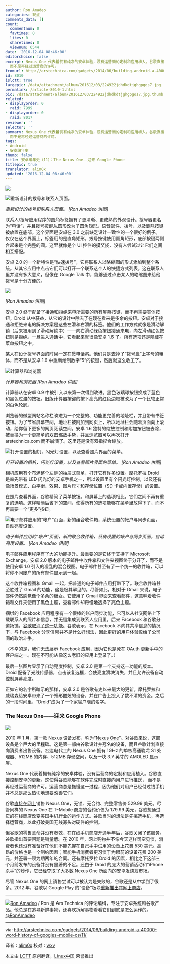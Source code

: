 ```yaml
---
author: Ron Amadeo
categories: 观点
comments_data: []
count:
  commentnum: 0
  favtimes: 0
  likes: 0
  sharetimes: 0
  viewnum: 6544
date: '2016-12-04 08:46:00'
editorchoice: false
excerpt: Nexus One 代表着拥有纯净的安卓体验，没有运营商的定制和应用植入。谷歌直接控制安卓的更新。这使得谷歌能够在软件完成时直接向用户进行推送，
  而不是再经过运营商的许可。
fromurl: http://arstechnica.com/gadgets/2014/06/building-android-a-40000-word-history-of-googles-mobile-os/11/
id: 8010
islctt: true
largepic: /data/attachment/album/201612/03/224922jdhdkdtjghgpgos7.jpg
permalink: /article-8010-1.html
pic: /data/attachment/album/201612/03/224922jdhdkdtjghgpgos7.jpg.thumb.jpg
related:
- displayorder: 0
  raid: 7999
- displayorder: 0
  raid: 8017
reviewer: ''
selector: ''
summary: Nexus One 代表着拥有纯净的安卓体验，没有运营商的定制和应用植入。谷歌直接控制安卓的更新。这使得谷歌能够在软件完成时直接向用户进行推送，
  而不是再经过运营商的许可。
tags:
- Android
- 安卓编年史
thumb: false
title: 安卓编年史（11）：The Nexus One——迎来 Google Phone
titlepic: true
translator: alim0x
updated: '2016-12-04 08:46:00'
---
```


![](/data/attachment/album/201612/03/224922jdhdkdtjghgpgos7.jpg)


![重新设计的拨号和联系人页面。](/data/attachment/album/201612/03/224959utqx1d2g4z0tgvdz.png)


*重新设计的拨号和联系人页面。 [Ron Amadeo 供图]*


联系人/拨号应用程序的圆角标签拥有了更清晰、更成熟的外观设计。拨号器更名为“电话”，并且拨号按键从圆形改为了圆角矩形。语音邮件、拨号、以及删除按键被放置在底部。这个界面是安卓在 3.0 之前缺乏设计一致性的一个很好的例子。仅仅在这个界面上，标签用的是直角矩形，拨号按键使用圆角矩形，底部按键两侧合起来是个完整的圆。这里就像是个 UI 控件的摸奖袋，没有人尝试过让它们之间相互搭配。


安卓 2.0 的一个新特性是“快速拨号”，它将联系人以略缩图的形式添加到整个系统。从其它应用中点击它们可以打开一个联系这个人的快捷方式列表。这在联系人里并没有多大意义，但像在 Google Talk 中，能够通过点击某人的略缩图来给他拨号是十分方便的。


![](/data/attachment/album/201612/03/225004v6a5u2txcetttzay.png)


*[Ron Amadeo 供图]*


安卓 2.0 终于配备了接通和拒绝来电所需要的所有屏幕按键，而不再需要实体按钮，Droid 从中获益，从它的设计中除去了在现在看来是多余的按钮。安卓对于接通和拒绝来电的解决方案是这些左滑和右滑的标签。他们的工作方式就像是滑动解锁（后来被用到了滑动解锁中）——向右滑动绿色按钮接通来电，向左滑动红色按钮则是拒绝。一旦进入通话中，它看起来就很像安卓 1.6 了。所有选项还是隐藏在菜单按钮之中。


某人在设计拨号界面的时候一定在煲电话粥。他们只是去掉了“拨号盘”上字母的粗体，而不是从安卓 1.6 中重新绘制数字“5”的按键，然后就这么收工了。


![计算器和浏览器](/data/attachment/album/201612/03/225009wkoaodf0laalcf6o.png)


*计算器和浏览器 [Ron Amadeo 供图]*


计算器从在安卓 0.9 中被引入以来第一次得到改进。黑色玻璃球按钮换成了蓝色和黑色过渡的按钮。旧版计算器按键的按下高亮的红色边框被改为了一个比较正常的白色轮廓。


浏览器的微型网站名称栏改进为一个完整的、功能更完善的地址栏，并且带有书签按钮。为了节省屏幕空间，地址栏被附加到网页上，所以地址栏会随着页面向上滚动，给你留下更多的网页阅读空间。安卓 1.6 独特的缩放控制和附加按钮被去除，被替换为一个更简单的双击缩放手势，并且浏览器可以再次打开 arstechnica.com 而不崩溃了。这里还是没有双指捏合缩放。


![打开设置的相机，闪光灯设置，以及查看照片界面的菜单。](/data/attachment/album/201612/03/225016yo4p54n807j3u011.jpg)


*打开设置的相机，闪光灯设置，以及查看照片界面的菜单。 [Ron Amadeo 供图]*


相机应用有个布满整个左侧的抽屉式菜单，打开它有许多设置。摩托罗拉 Droid 是率先带有 LED 闪光灯的安卓手机之一，所以设置里有个闪光灯控制，以及还有像场景模式、白平衡、效果、图片尺寸和存储位置（SD 卡或内置存储）的设置。


在照片查看界面，谷歌精简了菜单按钮。和屏幕上的选项相比，它们之间不再有重复的选项。这样精简后省下的空间，使得所有的选项能够在菜单里放得下了，而不再需要一个“更多”按钮。


![电子邮件应用的“帐户”页面，新的组合收件箱，系统设置的帐户与同步页面，自动亮度设置。 ](/data/attachment/album/201612/03/225018tf1bfct5x1o5tifo.png)


*电子邮件应用的“帐户”页面，新的联合收件箱，系统设置的帐户与同步页面，自动亮度设置。 [Ron Amadeo 供图]*


电子邮件应用程序有了大的功能提升。最重要的是它终于支持了 Microsoft Exchange。安卓 2.0 版本的电子邮件中收件箱和文件夹视图终于分开了，而不是使用安卓 1.0 引入的凌乱的混合视图。电子邮件甚至有了一个统一的收件箱，可以将你不同账户的所有邮件显示到一起。


这个收件箱视图和 Gmail 一起，把普通的电子邮件应用打趴下了。联合收件箱甚至胜过了 Gmail 的功能，这是极其罕见的。尽管如此，相对于 Gmail 来说，电子邮件仍然感觉像个多余的继女。它使用了 Gmail 界面来查看邮件，这意味着收件箱和文件夹使用了黑色主题，查看邮件却奇怪地选择了亮色主题。


捆绑的 Facebook 应用程序有一个很棒的账户同步功能，它可以从社交网络上下载联系人的照片和信息，并无缝集成到联系人应用里。后来 Facebook 和谷歌分道扬镳，[谷歌取消了这一功能](http://techcrunch.com/2011/02/22/google-android-facebook-contacts/)。谷歌表示，在 Facebook 不向其共享信息的情况下，与 Facebook 分享信息并不是什么好想法，因此更好的用户体验败给了公司间的政治斗争。


（不幸的是，我们无法展示 Facebook 应用，因为它也是死在 OAuth 更新手中的客户端之一。现在不可能从像这么老旧的应用上登录了。）


最后一张图片显示了自动亮度控制，安卓 2.0 是第一个支持这一功能的版本。Droid 配备了光线传感器，点击该复选框，会使亮度滑块消失，并且允许设备自动控制屏幕亮度。


正如它的名字所暗示的那样，安卓 2.0 是谷歌有史以来最大的更新。摩托罗拉和威瑞森给安卓带来了一个外形酷炫的设备，并在广告上投入了数不清的资金。之后的一段时间里，“Droid”成为了一个家喻户晓的名字。


### The Nexus One——迎来 Google Phone


![](/data/attachment/album/201612/03/225019grdaesenew49qaaw.jpg)


2010 年 1 月，第一款 Nexus 设备发布，称为“[Nexus One](http://arstechnica.com/gadgets/2010/01/nexus-one-review/)”。对谷歌来说，这部设备是个巨大的里程碑。这是第一部由谷歌设计并冠名的设备，而且谷歌计划直接向消费者出售设备。宏达电代工的 Nexus One 拥有 1GHz 的单核高通骁龙 S1 处理器、512MB 的内存、512MB 存储空间，以及一块 3.7 英寸的 AMOLED 显示屏。


Nexus One 代表着拥有纯净的安卓体验，没有运营商的定制和应用植入。谷歌直接控制安卓的更新。这使得谷歌能够在软件完成时直接向用户进行推送， 而不是再经过运营商的许可。运营商总是拖慢这一过程，因为他们对用户已经付过钱手机并不总是那么热切地想要改善它们。


谷歌[直接在网上](http://arstechnica.com/gadgets/2010/01/googles-big-news-today-was-not-a-phone-but-a-url/)销售 Nexus One，无锁、无合约、完整零售价 529.99 美元。尽管同样的 Nexus One 在 T-Mobile 商店的合约价仅为 179.99 美元，谷歌想通过它的在线商店改变美国手机行业的运作方式。谷歌当时的想法是先挑选手机，再选择运营商，以此打破美国无线寡头对硬件的控制。


但谷歌的零售革命并没有奏效，在在线手机商店开通半年后，谷歌关闭了该服务。谷歌指出首要问题是销量低。在 2010 年，网上购物并不像今天这样司空见惯，消费者也还没有准备好在他们不能先握在自己手中试用的设备上花费 530 美元。高昂的价格也是一个制约因素；智能手机消费者更习惯于为眼前的设备花费 200 美元，并签署一项为期两年的合同。还有摩托罗拉 Droid 的因素，相比之下这部三个月前发布的设备并没有显著的不足。还由于 Droid 的庞大的营销活动和“iPhone 杀手”的炒作，它已经夺取了大多数 Nexus One 所面向的安卓发烧友市场。


尽管 Nexus One 的网上销售尝试可以被认为是失败的，谷歌还是从中学到了很多。2012 年，谷歌以 Google Play 的“设备”板块[重新推出其网上商店](http://arstechnica.com/gadgets/2012/04/unlocked-samsung-galaxy-nexus-can-now-be-purchased-from-google/)。




---


![](/data/attachment/album/201612/03/225019adddueebumers6u1.jpg)[Ron Amadeo](http://arstechnica.com/author/ronamadeo) / Ron 是 Ars Technica 的评论编缉，专注于安卓系统和谷歌产品。他总是在追寻新鲜事物，还喜欢拆解事物看看它们到底是怎么运作的。[@RonAmadeo](https://twitter.com/RonAmadeo)




---


via: <http://arstechnica.com/gadgets/2014/06/building-android-a-40000-word-history-of-googles-mobile-os/11/>


译者：[alim0x](https://github.com/alim0x) 校对：[wxy](https://github.com/wxy)


本文由 [LCTT](https://github.com/LCTT/TranslateProject) 原创翻译，[Linux中国](http://linux.cn/) 荣誉推出
